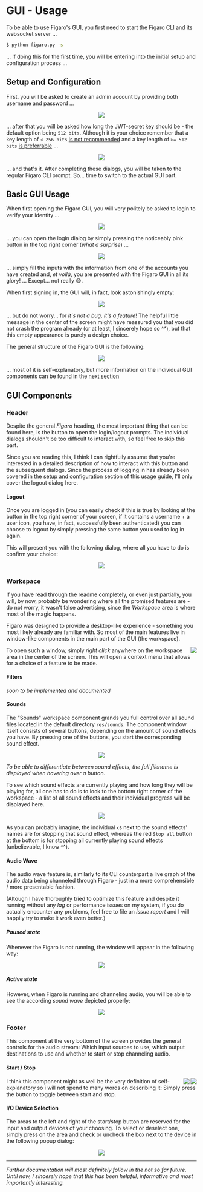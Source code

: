 # GUI - Usage

To be able to use Figaro's GUI, you first need to start the Figaro CLI and its websocket server ...

```bash
$ python figaro.py -s
```

... if doing this for the first time, you will be entering into the initial setup and configuration process ...

## Setup and Configuration

First, you will be asked to create an admin account by providing both username and password ... 

<p align="center">
  <img src="../media/gui/setup-1.JPG">
</p>

... after that you will be asked how long the JWT-secret key should be - the default option being `512 bits`. Although it is your choice remember that a key length of `< 256 bits` [is not recommended](https://tools.ietf.org/html/rfc7518#section-3.2) and a key length of `>= 512 bits` [is preferrable](https://auth0.com/blog/brute-forcing-hs256-is-possible-the-importance-of-using-strong-keys-to-sign-jwts/) ...

<p align="center">
  <img src="../media/gui/setup-2.JPG">
</p>

... and that's it. After completing these dialogs, you will be taken to the regular Figaro CLI prompt. So... time to switch to the actual GUI part.

## Basic GUI Usage

When first opening the Figaro GUI, you will very politely be asked to login to verify your identity ...

<p align="center">
  <img src="../media/gui/basic-1.JPG">
</p>

... you can open the login dialog by simply pressing the noticeably pink button in the top right corner (_what a surprise_) ...

<p align="center">
  <img src="../media/gui/basic-2.JPG">
</p>

... simply fill the inputs with the information from one of the accounts you have created and, _et voilà_, you are presented with the Figaro GUI in all its glory! ... Except... not really 😄. 

When first signing in, the GUI will, in fact, look astonishingly empty: 

<p align="center">
  <img src="../media/gui/basic-3.JPG">
</p>

... but do not worry... for _it's not a bug, it's a feature_! The helpful little message in the center of the screen might have reassured you that you did not crash the program already (or at least, I sincerely hope so ^^), but that this empty appearance is purely a design choice.

The general structure of the Figaro GUI is the following:

<p align="center">
  <img src="../media/gui/basic-4.JPG">
</p>

... most of it is self-explanatory, but more information on the individual GUI components can be found in the [next section](#gui-components)

## GUI Components

### Header

Despite the general _Figaro_ heading, the most important thing that can be found here, is the button to open the login/logout prompts. The individual dialogs shouldn't be too difficult to interact with, so feel free to skip this part.

Since you are reading this, I think I can rightfully assume that you're interested in a detailed description of how to interact with this button and the subsequent dialogs. Since the process of logging in has already been covered in the [setup and configuration](#setup-and-configuration) section of this usage guide, I'll only cover the logout dialog here.

#### Logout

Once you are logged in (you can easily check if this is true by looking at the button in the top right corner of your screen, if it contains a username + a user icon, you have, in fact, successfully been authenticated) you can choose to logout by simply pressing the same button you used to log in again.

This will present you with the following dialog, where all you have to do is confirm your choice:

<p align="center">
  <img src="../media/gui/logout.JPG">
</p>

### Workspace

If you have read through the readme completely, or even just partially, you will, by now, probably be wondering where all the promised features are - do not worry, it wasn't false advertising, since the _Workspace_ area is where most of the magic happens.

Figaro was designed to provide a desktop-like experience - something you most likely already are familiar with. So most of the main features live in window-like components in the main part of the GUI (the workspace).

<img align="right" src="../media/gui/workspace-1.JPG">

To open such a window, simply _right click_ anywhere on the workspace area in the center of the screen. This will open a context menu that allows for a choice of a feature to be made.

#### Filters

_soon to be implemented and documented_

#### Sounds

The "Sounds" workspace component grands you full control over all sound files located in the default directory `res/sounds`. The component window itself consists of several buttons, depending on the amount of sound effects you have. By pressing one of the buttons, you start the corresponding sound effect.

<p align="center">
  <img src="../media/gui/sounds-window.JPG">
</p>

_To be able to differentiate between sound effects, the full filename is displayed when hovering over a button._

To see which sound effects are currently playing and how long they will be playing for, all one has to do is to look to the bottom right corner of the workspace - a list of all sound effects and their individual progress will be displayed here.

<p align="center">
  <img src="../media/gui/sounds-status.JPG">
</p>

As you can probably imagine, the individual `x`s next to the sound effects' names are for stopping that sound effect, whereas the red `Stop all` button at the bottom is for stopping all currently playing sound effects (unbelievable, I know ^^).

#### Audio Wave

The audio wave feature is, similarly to its CLI counterpart a live graph of the audio data being channeled through Figaro - just in a more comprehensible / more presentable fashion.

(Altough I have thoroughly tried to optimize this feature and despite it running without any _lag_ or performance issues on my system, if you do actually encounter any problems, feel free to file an _issue report_ and I will happily try to make it work even better.)

##### Paused state

Whenever the Figaro is not running, the window will appear in the following way:

<p align="center">
  <img src="../media/gui/audio-wave-paused.JPG">
</p>

##### Active state

However, when Figaro is running and channeling audio, you will be able to see the according _sound wave_ depicted properly:

<p align="center">
  <img src="../media/gui/audio-wave.gif">
</p>

### Footer

This component at the very bottom of the screen provides the general controls for the audio stream: Which input sources to use, which output destinations to use and whether to start or stop channeling audio.

#### Start / Stop

<img align="right" src="../media/gui/stop.JPG">
<img align="right" src="../media/gui/start.JPG">

I think this component might as well be the very definition of self-explanatory so i will not spend to many words on describing it: Simply press the button to toggle between start and stop.

#### I/O Device Selection

The areas to the left and right of the start/stop button are reserved for the input and output devices of your choosing. To select or deselect one, simply press on the area and check or uncheck the box next to the device in the following popup dialog:

<p align="center">
  <img src="../media/gui/input-selection.JPG">
</p>

---

_Further documentation will most definitely follow in the not so far future. Until now, I sincerely hope that this has been helpful, informative and most importantly interesting._